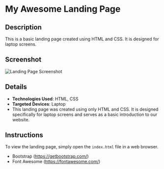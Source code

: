 # My Awesome Landing Page

## Description
This is a basic landing page created using HTML and CSS. It is designed for laptop screens.

## Screenshot
![Landing Page Screenshot](landing_page.png)

## Details
- **Technologies Used**: HTML, CSS
- **Targeted Devices**: Laptop
- This landing page was created using only HTML and CSS. It is designed specifically for laptop screens and serves as a basic introduction to our website.

## Instructions
To view the landing page, simply open the `index.html` file in a web browser.


- Bootstrap (https://getbootstrap.com/)
- Font Awesome (https://fontawesome.com/)
